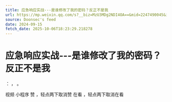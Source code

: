 ```yaml
---
title: 应急响应实战---是谁修改了我的密码？反正不是我
url: https://mp.weixin.qq.com/s?__biz=MzU3MDg2NDI4OA==&mid=2247490045&idx=1&sn=1ca330636fe5c36f15cd8b41d2f31ad0
source: Doonsec's feed
date: 2024-09-15
fetch_date: 2025-10-06T18:23:29.218278
---
```


# 应急响应实战---是谁修改了我的密码？反正不是我

：
，
。

视频
小程序
赞
，轻点两下取消赞
在看
，轻点两下取消在看